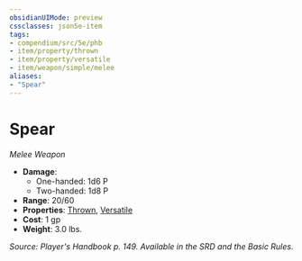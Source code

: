 ```yaml
---
obsidianUIMode: preview
cssclasses: json5e-item
tags:
- compendium/src/5e/phb
- item/property/thrown
- item/property/versatile
- item/weapon/simple/melee
aliases: 
- "Spear"
---
```

# Spear
*Melee Weapon*  

- **Damage**:
  - One-handed: 1d6 P
  - Two-handed: 1d8 P
- **Range**: 20/60
- **Properties**: [Thrown](/Systems/5e/rules/item-properties.md#Thrown), [Versatile](/Systems/5e/rules/item-properties.md#Versatile)
- **Cost**: 1 gp
- **Weight**: 3.0 lbs.

*Source: Player's Handbook p. 149. Available in the SRD and the Basic Rules.*